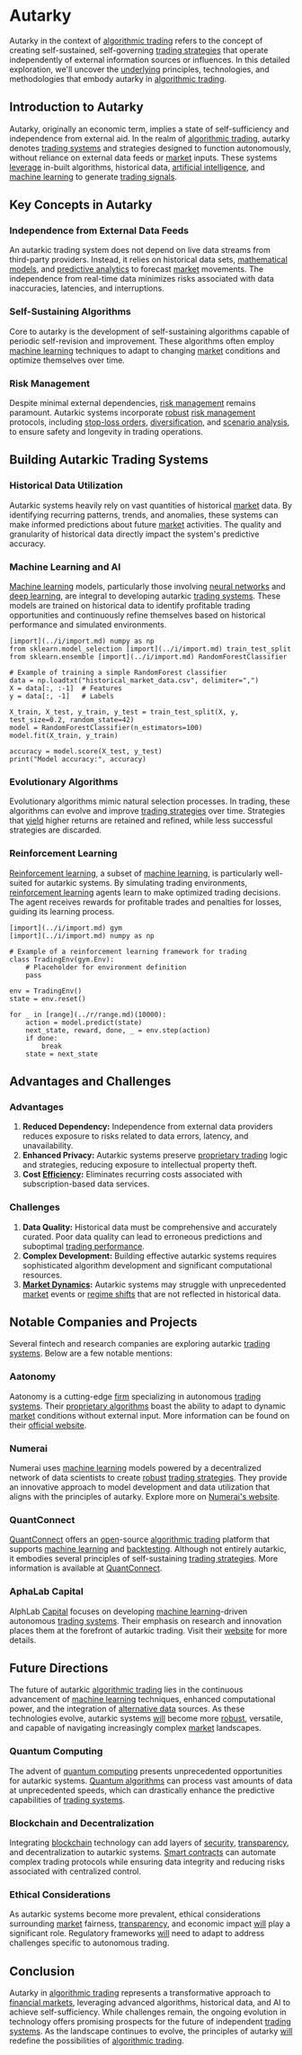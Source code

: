 # Autarky

Autarky in the context of [algorithmic trading](../a/accountability.md) refers to the concept of creating self-sustained, self-governing [trading strategies](../t/trading_strategies.md) that operate independently of external information sources or influences. In this detailed exploration, we'll uncover the [underlying](../u/underlying.md) principles, technologies, and methodologies that embody autarky in [algorithmic trading](../a/accountability.md).

## Introduction to Autarky

Autarky, originally an economic term, implies a state of self-sufficiency and independence from external aid. In the realm of [algorithmic trading](../a/accountability.md), autarky denotes [trading systems](../t/trading_systems.md) and strategies designed to function autonomously, without reliance on external data feeds or [market](../m/market.md) inputs. These systems [leverage](../l/leverage.md) in-built algorithms, historical data, [artificial intelligence](../a/artificial_intelligence_in_trading.md), and [machine learning](../m/machine_learning.md) to generate [trading signals](../t/trading_signals.md).

## Key Concepts in Autarky

### Independence from External Data Feeds

An autarkic trading system does not depend on live data streams from third-party providers. Instead, it relies on historical data sets, [mathematical models](../m/mathematical_models_in_trading.md), and [predictive analytics](../p/predictive_analytics.md) to forecast [market](../m/market.md) movements. The independence from real-time data minimizes risks associated with data inaccuracies, latencies, and interruptions.

### Self-Sustaining Algorithms

Core to autarky is the development of self-sustaining algorithms capable of periodic self-revision and improvement. These algorithms often employ [machine learning](../m/machine_learning.md) techniques to adapt to changing [market](../m/market.md) conditions and optimize themselves over time.

### Risk Management

Despite minimal external dependencies, [risk management](../r/risk_management.md) remains paramount. Autarkic systems incorporate [robust](../r/robust.md) [risk management](../r/risk_management.md) protocols, including [stop-loss orders](../s/stop-loss_orders.md), [diversification](../d/diversification.md), and [scenario analysis](../s/scenario_analysis.md), to ensure safety and longevity in trading operations.

## Building Autarkic Trading Systems

### Historical Data Utilization

Autarkic systems heavily rely on vast quantities of historical [market](../m/market.md) data. By identifying recurring patterns, trends, and anomalies, these systems can make informed predictions about future [market](../m/market.md) activities. The quality and granularity of historical data directly impact the system's predictive accuracy.

### Machine Learning and AI

[Machine learning](../m/machine_learning.md) models, particularly those involving [neural networks](../n/neural_networks_in_trading.md) and [deep learning](../d/deep_learning.md), are integral to developing autarkic [trading systems](../t/trading_systems.md). These models are trained on historical data to identify profitable trading opportunities and continuously refine themselves based on historical performance and simulated environments.

```
[import](../i/import.md) numpy as np
from sklearn.model_selection [import](../i/import.md) train_test_split
from sklearn.ensemble [import](../i/import.md) RandomForestClassifier

# Example of training a simple RandomForest classifier
data = np.loadtxt("historical_market_data.csv", delimiter=",")
X = data[:, :-1]  # Features
y = data[:, -1]   # Labels

X_train, X_test, y_train, y_test = train_test_split(X, y, test_size=0.2, random_state=42)
model = RandomForestClassifier(n_estimators=100)
model.fit(X_train, y_train)

accuracy = model.score(X_test, y_test)
print("Model accuracy:", accuracy)
```

### Evolutionary Algorithms

Evolutionary algorithms mimic natural selection processes. In trading, these algorithms can evolve and improve [trading strategies](../t/trading_strategies.md) over time. Strategies that [yield](../y/yield.md) higher returns are retained and refined, while less successful strategies are discarded.

### Reinforcement Learning

[Reinforcement learning](../r/reinforcement_learning.md), a subset of [machine learning](../m/machine_learning.md), is particularly well-suited for autarkic systems. By simulating trading environments, [reinforcement learning](../r/reinforcement_learning.md) agents learn to make optimized trading decisions. The agent receives rewards for profitable trades and penalties for losses, guiding its learning process.

```
[import](../i/import.md) gym
[import](../i/import.md) numpy as np

# Example of a reinforcement learning framework for trading
class TradingEnv(gym.Env):
    # Placeholder for environment definition
    pass

env = TradingEnv()
state = env.reset()

for _ in [range](../r/range.md)(10000):
    action = model.predict(state)
    next_state, reward, done, _ = env.step(action)
    if done:
        break
    state = next_state
```

## Advantages and Challenges

### Advantages

1. **Reduced Dependency:** Independence from external data providers reduces exposure to risks related to data errors, latency, and unavailability.
2. **Enhanced Privacy:** Autarkic systems preserve [proprietary trading](../p/proprietary_trading.md) logic and strategies, reducing exposure to intellectual property theft.
3. **Cost [Efficiency](../e/efficiency.md):** Eliminates recurring costs associated with subscription-based data services.

### Challenges

1. **Data Quality:** Historical data must be comprehensive and accurately curated. Poor data quality can lead to erroneous predictions and suboptimal [trading performance](../t/trading_performance.md).
2. **Complex Development:** Building effective autarkic systems requires sophisticated algorithm development and significant computational resources.
3. **[Market Dynamics](../m/market_dynamics.md):** Autarkic systems may struggle with unprecedented [market](../m/market.md) events or [regime shifts](../r/regime_shifts_in_trading.md) that are not reflected in historical data.

## Notable Companies and Projects

Several fintech and research companies are exploring autarkic [trading systems](../t/trading_systems.md). Below are a few notable mentions:

### Aatonomy

Aatonomy is a cutting-edge [firm](../f/firm.md) specializing in autonomous [trading systems](../t/trading_systems.md). Their [proprietary algorithms](../p/proprietary_algorithms.md) boast the ability to adapt to dynamic [market](../m/market.md) conditions without external input. More information can be found on their [official website](https://aatonomy.com).

### Numerai

Numerai uses [machine learning](../m/machine_learning.md) models powered by a decentralized network of data scientists to create [robust](../r/robust.md) [trading strategies](../t/trading_strategies.md). They provide an innovative approach to model development and data utilization that aligns with the principles of autarky. Explore more on [Numerai's website](https://numer.ai).

### QuantConnect

[QuantConnect](../q/quantconnect.md) offers an [open](../o/open.md)-source [algorithmic trading](../a/accountability.md) platform that supports [machine learning](../m/machine_learning.md) and [backtesting](../b/backtesting.md). Although not entirely autarkic, it embodies several principles of self-sustaining [trading strategies](../t/trading_strategies.md). More information is available at [QuantConnect](https://www.quantconnect.com).

### AphaLab Capital

AlphLab [Capital](../c/capital.md) focuses on developing [machine learning](../m/machine_learning.md)-driven autonomous [trading systems](../t/trading_systems.md). Their emphasis on research and innovation places them at the forefront of autarkic trading. Visit their [website](https://www.alphalab.capital) for more details.

## Future Directions

The future of autarkic [algorithmic trading](../a/accountability.md) lies in the continuous advancement of [machine learning](../m/machine_learning.md) techniques, enhanced computational power, and the integration of [alternative data](../a/alternative_data.md) sources. As these technologies evolve, autarkic systems [will](../w/will.md) become more [robust](../r/robust.md), versatile, and capable of navigating increasingly complex [market](../m/market.md) landscapes.

### Quantum Computing

The advent of [quantum computing](../q/quantum_computing_in_trading.md) presents unprecedented opportunities for autarkic systems. [Quantum algorithms](../q/quantum_algorithms_in_trading.md) can process vast amounts of data at unprecedented speeds, which can drastically enhance the predictive capabilities of [trading systems](../t/trading_systems.md).

### Blockchain and Decentralization

Integrating [blockchain](../b/blockchain_in_trading.md) technology can add layers of [security](../s/security.md), [transparency](../t/transparency.md), and decentralization to autarkic systems. [Smart contracts](../s/smart_contracts_in_trading.md) can automate complex trading protocols while ensuring data integrity and reducing risks associated with centralized control.

### Ethical Considerations

As autarkic systems become more prevalent, ethical considerations surrounding [market](../m/market.md) fairness, [transparency](../t/transparency.md), and economic impact [will](../w/will.md) play a significant role. Regulatory frameworks [will](../w/will.md) need to adapt to address challenges specific to autonomous trading.

## Conclusion

Autarky in [algorithmic trading](../a/accountability.md) represents a transformative approach to [financial markets](../f/financial_market.md), leveraging advanced algorithms, historical data, and AI to achieve self-sufficiency. While challenges remain, the ongoing evolution in technology offers promising prospects for the future of independent [trading systems](../t/trading_systems.md). As the landscape continues to evolve, the principles of autarky [will](../w/will.md) redefine the possibilities of [algorithmic trading](../a/accountability.md).